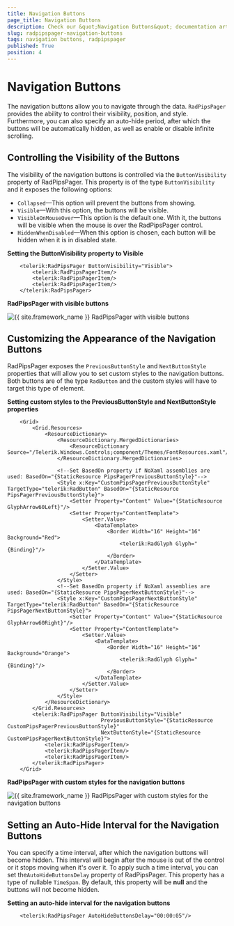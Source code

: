 ```yaml
---
title: Navigation Buttons
page_title: Navigation Buttons
description: Check our &quot;Navigation Buttons&quot; documentation article for the RadPipsPager control.
slug: radpipspager-navigation-buttons
tags: navigation buttons, radpipspager
published: True
position: 4
---
```


# Navigation Buttons

The navigation buttons allow you to navigate through the data. `RadPipsPager` provides the ability to control their visibility, position, and style. Furthermore, you can also specify an auto-hide period, after which the buttons will be automatically hidden, as well as enable or disable infinite scrolling.

## Controlling the Visibility of the Buttons

The visibility of the navigation buttons is controlled via the `ButtonVisibility` property of RadPipsPager. This property is of the type `ButtonVisibility` and it exposes the following options:

* `Collapsed`&mdash;This option will prevent the buttons from showing.
* `Visible`&mdash;With this option, the buttons will be visible.
* `VisibleOnMouseOver`&mdash;This option is the default one. With it, the buttons will be visible when the mouse is over the RadPipsPager control.
* `HiddenWhenDisabled`&mdash;When this option is chosen, each button will be hidden when it is in disabled state.

__Setting the ButtonVisibility property to Visible__
```XAML
    <telerik:RadPipsPager ButtonVisibility="Visible">
        <telerik:RadPipsPagerItem/>
        <telerik:RadPipsPagerItem/>
        <telerik:RadPipsPagerItem/>
    </telerik:RadPipsPager>
```

__RadPipsPager with visible buttons__

![{{ site.framework_name }} RadPipsPager with visible buttons](images/radpipspager-navigation-buttons-0.png)

## Customizing the Appearance of the Navigation Buttons

RadPipsPager exposes the `PreviousButtonStyle` and `NextButtonStyle` properties that will allow you to set custom styles to the navigation buttons. Both buttons are of the type `RadButton` and the custom styles will have to target this type of element.

__Setting custom styles to the PreviousButtonStyle and NextButtonStyle properties__
```XAML
    <Grid>
        <Grid.Resources>
            <ResourceDictionary>
                <ResourceDictionary.MergedDictionaries>
                    <ResourceDictionary Source="/Telerik.Windows.Controls;component/Themes/FontResources.xaml"/>
                </ResourceDictionary.MergedDictionaries>

                <!--Set BasedOn property if NoXaml assemblies are used: BasedOn="{StaticResource PipsPagerPreviousButtonStyle}"-->
                <Style x:Key="CustomPipsPagerPreviousButtonStyle" TargetType="telerik:RadButton" BasedOn="{StaticResource PipsPagerPreviousButtonStyle}">
                    <Setter Property="Content" Value="{StaticResource GlyphArrow60Left}"/>
                    <Setter Property="ContentTemplate">
                        <Setter.Value>
                            <DataTemplate>
                                <Border Width="16" Height="16" Background="Red">
                                    <telerik:RadGlyph Glyph="{Binding}"/>
                                </Border>
                            </DataTemplate>
                        </Setter.Value>
                    </Setter>
                </Style>
                <!--Set BasedOn property if NoXaml assemblies are used: BasedOn="{StaticResource PipsPagerNextButtonStyle}"-->
                <Style x:Key="CustomPipsPagerNextButtonStyle" TargetType="telerik:RadButton" BasedOn="{StaticResource PipsPagerNextButtonStyle}">
                    <Setter Property="Content" Value="{StaticResource GlyphArrow60Right}"/>
                    <Setter Property="ContentTemplate">
                        <Setter.Value>
                            <DataTemplate>
                                <Border Width="16" Height="16" Background="Orange">
                                    <telerik:RadGlyph Glyph="{Binding}"/>
                                </Border>
                            </DataTemplate>
                        </Setter.Value>
                    </Setter>
                </Style>
            </ResourceDictionary>
        </Grid.Resources>
        <telerik:RadPipsPager ButtonVisibility="Visible"
                              PreviousButtonStyle="{StaticResource CustomPipsPagerPreviousButtonStyle}"
                              NextButtonStyle="{StaticResource CustomPipsPagerNextButtonStyle}">
            <telerik:RadPipsPagerItem/>
            <telerik:RadPipsPagerItem/>
            <telerik:RadPipsPagerItem/>
        </telerik:RadPipsPager>
    </Grid>
```

__RadPipsPager with custom styles for the navigation buttons__

![{{ site.framework_name }} RadPipsPager with custom styles for the navigation buttons](images/radpipspager-navigation-buttons-1.png)

## Setting an Auto-Hide Interval for the Navigation Buttons

You can specify a time interval, after which the navigation buttons will become hidden. This interval will begin after the mouse is out of the control or it stops moving when it's over it. To apply such a time interval, you can set the`AutoHideButtonsDelay` property of RadPipsPager. This property has a type of nullable `TimeSpan`. By default, this property will be __null__ and the buttons will not become hidden.

__Setting an auto-hide interval for the navigation buttons__
```XAML
    <telerik:RadPipsPager AutoHideButtonsDelay="00:00:05"/>
```